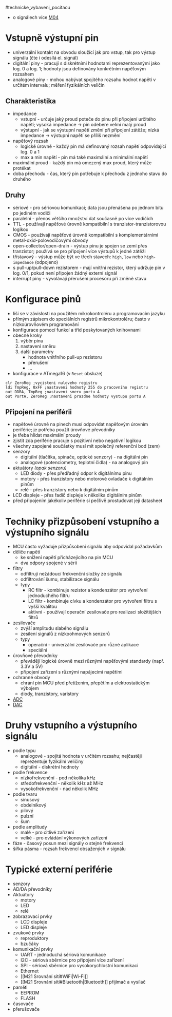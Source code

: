 #technicke_vybaveni_pocitacu 
* o signálech více [M04](obsidian://open?vault=E3A&file=TVP%2FMO4%20Sign%C3%A1ly)
# Vstupně výstupní pin
* univerzální kontakt na obvodu sloužící jak pro vstup, tak pro výstup signálu (čte i odesílá el. signál)
* digitální piny - pracují s diskrétními hodnotami reprezentovanými jako log. 0 a log. 1; hodnoty jsou definovány konkrétním napěťovým rozsahem
* analogové piny - mohou nabývat spojitého rozsahu hodnot napětí v určitém intervalu; měření fyzikálních veličin
## Charakteristika
* impedance
	* vstupní - určuje jaký proud poteče do pinu při připojení určitého napětí; vysoká impedance → pin odebere velmi malý proud
	* výstupní - jak se výstupní napětí změní při připojení zátěže; nízká impedance → výstupní napětí se příliš nezmění
* napěťový rozsah
	* logické úrovně - každý pin má definovaný rozsah napětí odpovídající log. 0 a 1
	* max a min napětí - pin má také maximální a minimální napětí
* maximální proud - každý pin má omezený max proud, který může protékat
* doba přechodu - čas, který pin potřebuje k přechodu z jednoho stavu do druhého
## Druhy
* sériové - pro sériovou komunikaci; data jsou přenášena po jednom bitu po jediném vodiči
* paralelní - přenos většího množství dat současně po více vodičích
* TTL - používají napěťové úrovně kompatibilní s tranzistor-tranzistorovou logikou
* CMOS - používají napěťové úrovně kompatibilní s komplementárními metal-oxid-polovodičovými obvody
* open-collector/open-drain - výstup pinu je spojen se zemí přes tranzistor; používá se pro připojení více výstupů k jedné zátěži
* třístavový - výstup může být ve třech stavech: `high`, `low` nebo `high-impedance` (odpojeno)
* s pull-up/pull-down rezistorem - mají vnitřní rezistor, který udržuje pin v log. 0/1, pokud není připojen žádný externí signál
* interrupt piny - vyvolávají přerušení procesoru při změně stavu
# Konfigurace pinů
* liší se v závislosti na použitém mikrokontroléru a programovacím jazyku
* přímým zápisem do speciálních registrů mikrokontroléru; často v nízkoúrovňovém programování
* konfigurace pomocí funkcí a tříd poskytovaných knihovnami
* obecné kroky
	1) výběr pinu
	2) nastavení směru
	3) další parametry
		* hodnota vnitřního pull-up rezistoru
		* přerušení
		* ...
* konfigurace v ATmega16 (v `Reset` obsluze)

```assembly
clr ZeroReg ;vycisteni nuloveho registru
ldi	TmpReg, 0xFF ;nastaveni hodnoty 255 do pracovniho registru
out	DDRA, TmpReg ;nastaveni smeru portu A
out	PortA, ZeroReg ;nastaveni prazdne hodnoty vystupu portu A
```

## Připojení na periférii
* napěťové úrovně na pinech musí odpovídat napěťovým úrovním periférie; je potřeba použít úrovňové převodníky
* je třeba hlídat maximální proudy
* zjistit zda periférie pracuje s pozitivní nebo negativní logikou
* všechny zapojené součástky musí mít společný referenční bod (zem)
* senzory
	* digitální (tlačítka, spínače, optické senzory) - na digitální pin
	* analogové (potenciometry, teplotní čidla) - na analogový pin
* aktuátory *(opak senzoru)*
	* LED diody - přes předřadný odpor k digitálnímu pinu
	* motory - přes tranzistory nebo motorové ovladače k digitálním pinům
	* relé - přes tranzistory nebo k digitálním pinům
* LCD displeje - přes řadič displeje k několika digitálním pinům
* před připojením jakékoliv periférie si pečlivě prostudovat její datasheet
# Techniky přizpůsobení vstupního a výstupního signálu
* MCU často vyžaduje přizpůsobení signálu aby odpovídal požadavkům
* děliče napětí
	* ke snížení napětí přicházejícího na pin MCU
	* dva odpory spojené v sérii
* filtry
	* odfiltrují nežádoucí frekvenční složky ze signálu
	* odfiltrování šumu, stabilizace signálu
	* typy
		* RC filtr - kombinuje rezistor a kondenzátor pro vytvoření jednoduchého filtru
		* LC filtr - kombinuje cívku a kondenzátor pro vytvoření filtru s vyšší kvalitou
		* aktivní - používají operační zesilovače pro realizaci složitějších filtrů
* zesilovače
	* zvýší amplitudu slabého signálu
	* zesílení signálů z nízkoohmových senzorů
	* typy
		* operační - univerzální zesilovače pro různé aplikace
		* speciální
* úrovňové převodníky
	* převádějí logické úrovně mezi různými napěťovými standardy (např. 3.3V a 5V)
	* připojení zařízení s různými napájecími napětími
* ochranné obvody
	* chrání pin MCU před přetížením, přepětím a elektrostatickým výbojem
	* diody, tranzistory, varistory
* [ADC](obsidian://open?vault=E3A&file=TVP%2FMO4%20Sign%C3%A1ly%23AD)
* [DAC](obsidian://open?vault=E3A&file=TVP%2FMO4%20Sign%C3%A1ly%23DA)
# Druhy vstupního a výstupního signálu
* podle typu
	* analogové - spojitá hodnota v určitém rozsahu; nejčastěji reprezentuje fyzikální veličiny
	* digitální - diskrétní hodnoty
* podle frekvence
	* nízkofrekvenční - pod několika kHz
	* středofrekvenční - několik kHz až MHz
	* vysokofrekvenční - nad několik MHz
* podle tvaru
	* sinusový
	* obdelníkový
	* pilový
	* pulzní
	* šum
* podle amplitudy
	* malé - pro citlivé zařízení
	* velké - pro ovládání výkonových zařízení
* fáze - časový posun mezi signály o stejné frekvenci
* šířka pásma - rozsah frekvencí obsažených v signálu
# Typické externí periférie
* senzory
* AD/DA převodníky
* Aktuátory
	* motory
	* LED
	* relé
* zobrazovací prvky
	* LCD displeje
	* LED displeje
* zvukové prvky
	* reproduktory
	* bzučáky
* komunikační prvky
	* UART - jednoduchá sériová komunikace
	* I2C - sériová sběrnice pro připojení více zařízení
	* SPI - sériová sběrnice pro vysokorychlostní komunikaci
	* Ethernet
	* [[M21 Srovnání sítí#WiFi|Wi-Fi]]
	* [[M21 Srovnání sítí#Bluetooth|Bluetooth]] přijímač a vysílač
* paměti
	* EEPROM
	* FLASH
* časovače
* přerušovače
